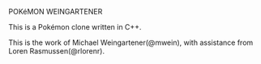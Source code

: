 POKéMON WEINGARTENER

This is a Pokémon clone written in C++.

This is the work of Michael Weingartener(@mwein), with assistance from Loren Rasmussen(@rlorenr).
